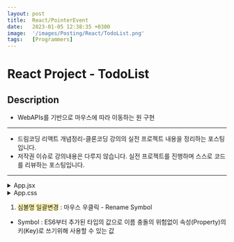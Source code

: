 ```yaml
---
layout: post
title:  React/PointerEvent
date:   2023-01-05 12:38:35 +0300
image:  '/images/Posting/React/TodoList.png'
tags:   [Programmers]
---
```


# React Project - TodoList

## Description <br/>
* WebAPIs를 기반으로 마우스에 따라 이동하는 원 구현<br/>

___

* 드림코딩 리액트 개념정리-클론코딩 강의의 실전 프로젝트 내용을 정리하는 포스팅입니다.<br/>
* 저작권 이슈로 강의내용은 다루지 않습니다. 실전 프로젝트를 진행하며 스스로 코드를 리뷰하는 포스팅입니다.<br/>

___

<details>
<summary>App.jsx</summary>
<div markdown="1">

```javaScript

import './App.css';
import React, {useState} from 'react';


export default function App() {
    const [x, setX] = useState();
    const [y, setY] = useState(); //초기값은 0으로 설정

    return(
        <div className = 'container' onPointerMove={(event) => 
        {
            setX(event.clientX);
            setY(event.clientY);
        }}>
            <div className = 'pointer' style={{transform: `translate(${x}px, ${y}px)`}}/>
        </div>
    )
}

```
</div>
</details>

<details>
<summary>App.css</summary>
<div markdown="1">

```css

.container {
    width: 100vw;
    height: 100vh;
}

.pointer {
    position: absolute;
    background-color: salmon;
    border-radius: 50%;
    width: 25px;
    height: 25px;
    left: -15px;
    top: -15px;
}

```
</div>
</details>

1. <span style='background-color: #fff5b1'>심볼명 일괄변경</span> : 마우스 우클릭 - Rename Symbol
* Symbol : ES6부터 추가된 타입의 값으로 이름 충돌의 위험없이 속성(Property)의 키(Key)로 쓰기위해 사용할 수 있는 값









